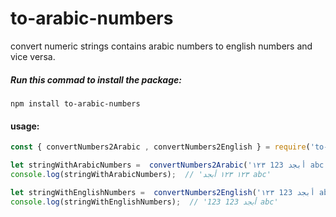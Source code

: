 # to-arabic-numbers

convert numeric strings contains arabic numbers to english numbers and vice versa.

##### Run this commad to install the package:
```npm install to-arabic-numbers```

#### usage:
```js
const { convertNumbers2Arabic , convertNumbers2English } = require('to-arabic-numbers');

let stringWithArabicNumbers =  convertNumbers2Arabic('١٢٣ 123 أبجد abc');
console.log(stringWithArabicNumbers);  // '١٢٣ ١٢٣ أبجد abc'

let stringWithEnglishNumbers =  convertNumbers2English('١٢٣ 123 أبجد abc');
console.log(stringWithEnglishNumbers);  // '123 123 أبجد abc'